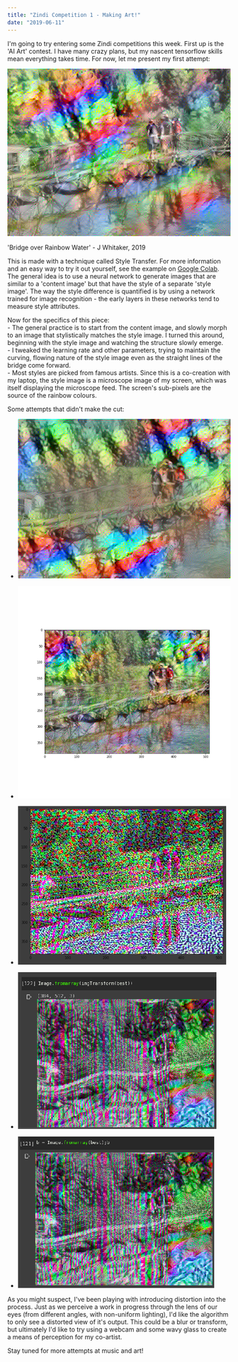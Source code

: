 ```yaml
---
title: "Zindi Competition 1 - Making Art!"
date: "2019-06-11"
---
```


I'm going to try entering some Zindi competitions this week. First up is the 'AI Art' contest. I have many crazy plans, but my nascent tensorflow skills mean everything takes time. For now, let me present my first attempt:

![](images/wordpress_export/2019/06/result1-1.png)

'Bridge over Rainbow Water' - J Whitaker, 2019

This is made with a technique called Style Transfer. For more information and an easy way to try it out yourself, see the example on [Google Colab](https://research.google.com/seedbank/seed/neural_style_transfer_with_tfkeras). The general idea is to use a neural network to generate images that are similar to a 'content image' but that have the style of a separate 'style image'. The way the style difference is quantified is by using a network trained for image recognition - the early layers in these networks tend to measure style attributes.

Now for the specifics of this piece:  
\- The general practice is to start from the content image, and slowly morph to an image that stylistically matches the style image. I turned this around, beginning with the style image and watching the structure slowly emerge.  
\- I tweaked the learning rate and other parameters, trying to maintain the curving, flowing nature of the style image even as the straight lines of the bridge come forward.  
\- Most styles are picked from famous artists. Since this is a co-creation with my laptop, the style image is a microscope image of my screen, which was itself displaying the microscope feed. The screen's sub-pixels are the source of the rainbow colours.

Some attempts that didn't make the cut:

- ![](images/wordpress_export/2019/06/out4.png)
    
- ![](images/wordpress_export/2019/06/out2-1.png)
    
- ![](images/wordpress_export/2019/06/screenshot-from-2019-06-11-09-29-40-1.png)
    
- ![](images/wordpress_export/2019/06/screenshot-from-2019-06-11-09-52-57.png)
    
- ![](images/wordpress_export/2019/06/screenshot-from-2019-06-11-09-52-49.png)
    

As you might suspect, I've been playing with introducing distortion into the process. Just as we perceive a work in progress through the lens of our eyes (from different angles, with non-uniform lighting), I'd like the algorithm to only see a distorted view of it's output. This could be a blur or transform, but ultimately I'd like to try using a webcam and some wavy glass to create a means of perception for my co-artist.

Stay tuned for more attempts at music and art!
